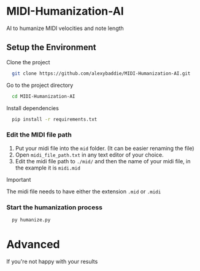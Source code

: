 # MIDI-Humanization-AI
AI to humanize MIDI velocities and note length

## Setup the Environment

Clone the project

```bash
  git clone https://github.com/alexybaddie/MIDI-Humanization-AI.git
```

Go to the project directory

```bash
  cd MIDI-Humanization-AI
```

Install dependencies

```bash
  pip install -r requirements.txt
```

### Edit the MIDI file path

1. Put your midi file into the `mid` folder. (It can be easier renaming the file)
1. Open `midi_file_path.txt` in any text editor of your choice.
1. Edit the midi file path to `./mid/` and then the name of your midi file, in the example it is `midi.mid`

> [!IMPORTANT]
> The midi file needs to have either the extension `.mid` or `.midi`

### Start the humanization process

```bash
  py humanize.py
```

# Advanced

If you're not happy with your results
